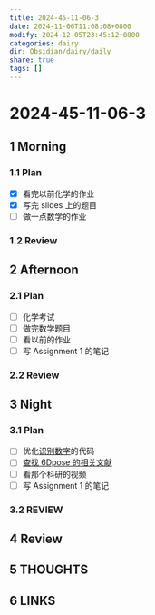 ```yaml
---
title: 2024-45-11-06-3
date: 2024-11-06T11:08:08+0800
modify: 2024-12-05T23:45:12+0800
categories: dairy
dir: Obsidian/dairy/daily
share: true
tags: []
---
```


# 2024-45-11-06-3

## 1 Morning

### 1.1 Plan

- [x] 看完以前化学的作业
- [x] 写完 slides 上的题目
- [ ] 做一点数学的作业

### 1.2 Review

## 2 Afternoon

### 2.1 Plan

- [ ] 化学考试
- [ ] 做完数学题目
- [ ] 看以前的作业
- [ ] 写 Assignment 1 的笔记  

### 2.2 Review

## 3 Night

### 3.1 Plan

- [ ] 优化[识别数字](%E8%AF%86%E5%88%AB%E6%95%B0%E5%AD%97.md)的代码
- [ ] [查找 6Dpose 的相关文献](%E6%9F%A5%E6%89%BE%206Dpose%20%E7%9A%84%E7%9B%B8%E5%85%B3%E6%96%87%E7%8C%AE.md)
- [ ] 看那个科研的视频
- [ ] 写 Assignment 1 的笔记

### 3.2 REVIEW

## 4 Review

## 5 THOUGHTS

## 6 LINKS